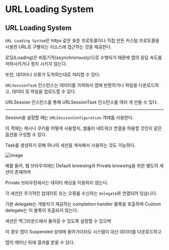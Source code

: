 # URL Loading System

## URL Loading System
`URL Loading System`은 https 같은 표준 프로토콜이나 직접 만든 커스텀 프로토콜을 사용한 URL로 구별되는 리소스에 접근하는 것을 제공한다.

로딩(Loading)은 비동기적(asynchronously)으로 수행되기 때문에 앱의 응답 속도를 저하시키거나 정지 시키지 않는다.

또한, 데이터나 오류가 도착하는대로 처리할 수 있다.

`URLSessionTask` 인스턴스는 데이터를 가져와서 앱에 반환하거나 파일을 다운로드하고, 데이터 및 파일을 업로드할 수 있다.

URLSession 인스턴스를 통해 URLSessionTask 인스턴스를 여러 개 만들 수 있다.

---

Session을 설정할 때는 `URLSessionConfiguration` 객체를 사용한다.

이 객체는 캐시나 쿠키를 어떻게 사용할지, 셀룰러 네트워크 연결을 허용할 것인지 같은 옵션을 구성할 수 있다.

Task를 생성하기 위해 하나의 세션을 계속해서 사용하는 것도 가능하다.

![image](https://img1.daumcdn.net/thumb/R1280x0/?scode=mtistory2&fname=https%3A%2F%2Fblog.kakaocdn.net%2Fdn%2FtRCjS%2FbtrGJNSBJby%2FxfwAK42Gq5HtbUSD8FSOF0%2Fimg.png)

예를 들어, 웹 브라우저에는 Default browsing과 Private browsing을 위한 별도의 세션이 존재하며

Private 브라우징에서는 데이터 캐싱을 이용하지 않는다.

각 세션은 주기적인 업데이트 또는 오류를 수신하는 `delegate`와 연결되어 있습니다.

기본 delegate는 개발자가 제공하는 completion handler 블록을 호출하며 Custom delegate는 이 블록이 호출되지 않는다.

세션은 백그라운드에서 돌아갈 수 있도록 설정할 수 있으며

이 경우 앱이 Suspended 상태에 들어가더라도 시스템이 대신 데이터를 다운로드하고

앱이 깨어난 뒤에 결과를 받을 수 있다.